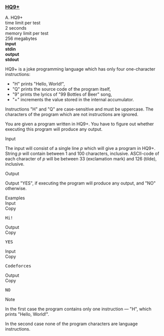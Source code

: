 <h3><a href="https://codeforces.com/contest/133/problem/A" target="_blank" rel="noopener noreferrer">HQ9+</a></h3>

<div class="header"><div class="title">A. HQ9+</div><div class="time-limit"><div class="property-title">time limit per test</div>2 seconds</div><div class="memory-limit"><div class="property-title">memory limit per test</div>256 megabytes</div><div class="input-file input-standard" style="font-weight: bold"><div class="property-title">input</div>stdin</div><div class="output-file output-standard" style="font-weight: bold"><div class="property-title">output</div>stdout</div></div><div><p>HQ9+ is a joke programming language which has only four one-character instructions:</p><ul><li> "<span class="tex-font-style-tt">H</span>" prints "<span class="tex-font-style-tt">Hello, World!</span>",</li><li> "<span class="tex-font-style-tt">Q</span>" prints the source code of the program itself,</li><li> "<span class="tex-font-style-tt">9</span>" prints the lyrics of "99 Bottles of Beer" song, </li><li> "<span class="tex-font-style-tt">+</span>" increments the value stored in the internal accumulator.</li></ul><p>Instructions "<span class="tex-font-style-tt">H</span>" and "<span class="tex-font-style-tt">Q</span>" are case-sensitive and must be uppercase. The characters of the program which are not instructions are ignored.</p><p>You are given a program written in HQ9+. You have to figure out whether executing this program will produce any output.</p></div><div class="input-specification"><div class="section-title">Input</div><p>The input will consist of a single line <span class="tex-span"><i>p</i></span> which will give a program in HQ9+. String <span class="tex-span"><i>p</i></span> will contain between 1 and 100 characters, inclusive. ASCII-code of each character of <span class="tex-span"><i>p</i></span> will be between 33 (exclamation mark) and 126 (tilde), inclusive.</p></div><div class="output-specification"><div class="section-title">Output</div><p>Output "<span class="tex-font-style-tt">YES</span>", if executing the program will produce any output, and "<span class="tex-font-style-tt">NO</span>" otherwise.</p></div><div class="sample-tests"><div class="section-title">Examples</div><div class="sample-test"><div class="input"><div class="title">Input<div title="Copy" data-clipboard-target="#id00395383254710009" id="id0038652920291689563" class="input-output-copier">Copy</div></div><pre id="id00395383254710009">Hi!<br></pre></div><div class="output"><div class="title">Output<div title="Copy" data-clipboard-target="#id007712006283275189" id="id0032163631440271334" class="input-output-copier">Copy</div></div><pre id="id007712006283275189">YES<br></pre></div><div class="input"><div class="title">Input<div title="Copy" data-clipboard-target="#id0035849831113118913" id="id0043839579525770744" class="input-output-copier">Copy</div></div><pre id="id0035849831113118913">Codeforces<br></pre></div><div class="output"><div class="title">Output<div title="Copy" data-clipboard-target="#id0015161145346821003" id="id003978830814325529" class="input-output-copier">Copy</div></div><pre id="id0015161145346821003">NO<br></pre></div></div></div><div class="note"><div class="section-title">Note</div><p>In the first case the program contains only one instruction — "<span class="tex-font-style-tt">H</span>", which prints "<span class="tex-font-style-tt">Hello, World!</span>".</p><p>In the second case none of the program characters are language instructions.</p></div>